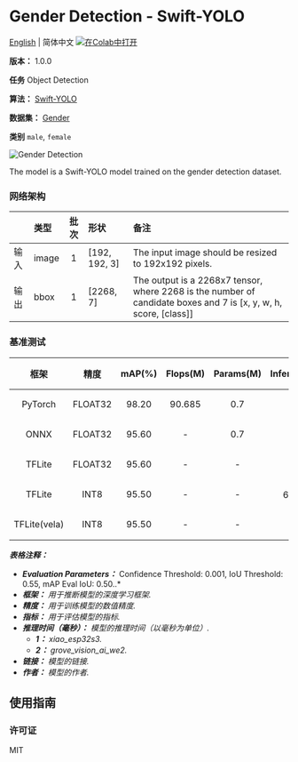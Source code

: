 # Gender Detection - Swift-YOLO

[English](../en/Gender_Detection_Swift-YOLO_192.md) | 简体中文 [![在Colab中打开](https://colab.research.google.com/assets/colab-badge.svg)](https://colab.research.google.com/github/seeed-studio/sscma-model-zoo/blob/main/notebooks/zh_CN/Gender_Detection_Swift-YOLO_192.ipynb)

**版本：** 1.0.0

**任务** Object Detection

**算法：** [Swift-YOLO](https://github.com/Seeed-Studio/ModelAssistant/blob/main/configs/yolov5/swift_yolo_1xb16_300e_coco.py)

**数据集：** [Gender](https://universe.roboflow.com/aaa-61999/gender-ymxim/dataset/6)

**类别** `male`, `female`

![Gender Detection](https://files.seeedstudio.com/sscma/static/gender_cls.png)

The model is a Swift-YOLO model trained on the gender detection dataset.

### 网络架构

|    | 类型    |  批次  | 形状            | 备注                                                                                                               |
|:---|:------|:----:|:--------------|:-----------------------------------------------------------------------------------------------------------------|
| 输入 | image |  1   | [192, 192, 3] | The input image should be resized to 192x192 pixels.                                                             |
| 输出 | bbox  |  1   | [2268, 7]     | The output is a 2268x7 tensor, where 2268 is the number of candidate boxes and 7 is [x, y, w, h, score, [class]] |
### 基准测试

|      框架      |   精度    |  mAP(%)  |  Flops(M)  |  Params(M)  |    Inference(ms)    |                                                   下载                                                   |      作者      |
|:------------:|:-------:|:--------:|:----------:|:-----------:|:-------------------:|:------------------------------------------------------------------------------------------------------:|:------------:|
|   PyTorch    | FLOAT32 |  98.20   |   90.685   |     0.7     |          -          |       [链接](https://files.seeedstudio.com/sscma/model_zoo/detection/gender/gender_detection.pth)        | Seeed Studio |
|     ONNX     | FLOAT32 |  95.60   |     -      |     0.7     |          -          |   [链接](https://files.seeedstudio.com/sscma/model_zoo/detection/gender/gender_detection_float32.onnx)   | Seeed Studio |
|    TFLite    | FLOAT32 |  95.60   |     -      |      -      |          -          |  [链接](https://files.seeedstudio.com/sscma/model_zoo/detection/gender/gender_detection_float32.tflite)  | Seeed Studio |
|    TFLite    |  INT8   |  95.50   |     -      |      -      | 631.0<sup>(1)</sup> |   [链接](https://files.seeedstudio.com/sscma/model_zoo/detection/gender/gender_detection_int8.tflite)    | Seeed Studio |
| TFLite(vela) |  INT8   |  95.50   |     -      |      -      |  45<sup>(2)</sup>   | [链接](https://files.seeedstudio.com/sscma/model_zoo/detection/gender/gender_detection_int8_vela.tflite) | Seeed Studio |

***表格注释：***

- ***Evaluation Parameters：***  Confidence Threshold: 0.001, IoU Threshold: 0.55, mAP Eval IoU: 0.50..*
- ***框架：** 用于推断模型的深度学习框架.*
- ***精度：** 用于训练模型的数值精度.*
- ***指标：** 用于评估模型的指标.*
- ***推理时间（毫秒）：** 模型的推理时间（以毫秒为单位）.*
  - ***1：** xiao_esp32s3.*
  - ***2：** grove_vision_ai_we2.*
- ***链接：** 模型的链接.*
- ***作者：** 模型的作者.*

## 使用指南

### 许可证

MIT

